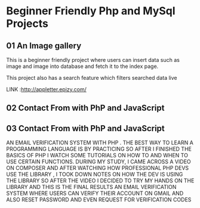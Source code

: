 
# Beginner Friendly Php and MySql Projects

## 01 An Image gallery 

This is a beginner friendly project where users can insert data such as image and image into database and fetch it to the index page. 

This project also has a search feature which filters searched data live

LINK :http://appletter.epizy.com/


## 02 Contact From with PhP and JavaScript


## 03 Contact From with PhP and JavaScript
AN EMAIL VERIFICATION SYSTEM WITH PHP . THE BEST WAY TO LEARN A PROGRAMMING LANGUAGE IS BY PRACTICING SO AFTER I FINISHED THE BASICS OF PHP 
I WATCH SOME TUTORIALS ON HOW TO AND WHEN TO USE CERTAIN FUNCTIONS. DURING MY STUDY, I CAME ACROSS A VIDEO ON COMPOSER AND AFTER WATCHING HOW PROFESSIONAL PHP DEVS USE THE LIBRARY , I TOOK DOWN NOTES ON HOW THE DEV IS USING THE LIBRARY SO AFTER THE VIDEO I DECIDED TO TRY MY HANDS ON THE LIBRARY AND THIS IS THE FINAL RESULTS 
AN EMAIL VERIFICATION SYSTEM WHERE USERS CAN VERIFY THEIR ACCOUNT ON GMAIL AND 
ALSO RESET PASSWORD
AND EVEN REQUEST FOR VERIFICATION CODES
